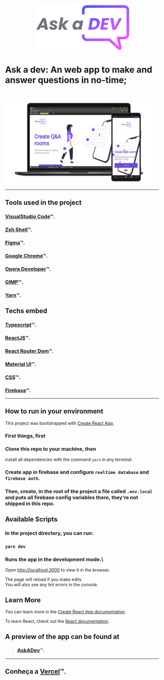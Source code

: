 <h1 align="center">
    <img src="public/svgs/logo.svg" />
</h1>

# Ask a dev: An web app to make and answer questions in no-time;

<h1 align="center">
    <img
      align="center"
      src="public/svgs/mockup.png"
    />
</h1>

<hr />

## Tools used in the project

### [VisualStudio Code](https://code.visualstudio.com)&trade;.

### [Zsh Shell](https://github.com/ohmyzsh/ohmyzsh/wiki/Installing-ZSH)&trade;.

### [Figma](https://figma.com/)&trade;.

### [Google Chrome](https://www.google.com/chrome/)&trade;.

### [Opera Developer](https://snapcraft.io/opera-developer)&trade;.

### [GIMP](https://gimp.org)&trade;.

### [Yarn](https://yarnpkg.com/)&trade;.

## Techs embed

### [Typescript](https://www.typescriptlang.org)&trade;.

### [ReactJS](https://reactjs.org)&trade;.

### [React Router Dom](https://rectrouter.com)&trade;.

### [Material UI](https://material-ui.com)&trade;.

### [CSS](https://www.w3schools.com/css/)&trade;.

### [Firebase](https://www.firebase.com)&trade;.

<hr />

## How to run in your environment

This project was bootstrapped with [Create React App](https://github.com/facebook/create-react-app).

### First things, first

### Clone this repo to your machine, then
install all dependencies with the command ` yarn ` in any terminal.

### Create app in firebase and configure ` realtime database ` and ` firebase auth `.

### Then, create, in the root of the project a file called ` .env.local ` and puts all firebase config variables there, they're not shipped in this repo.

## Available Scripts

### In the project directory, you can run:

### `yarn dev`

### Runs the app in the development mode.\
Open [http://localhost:3000](http://localhost:3000) to view it in the browser.

The page will reload if you make edits.\
You will also see any lint errors in the console.

## Learn More

You can learn more in the [Create React App documentation](https://facebook.github.io/create-react-app/docs/getting-started).

To learn React, check out the [React documentation](https://reactjs.org/).

## A preview of the app can be found at
> ### [AskADev](https://askadev.verce.app)&trade;.

<hr />

## Conhe&ccedil;a a [Vercel]()&trade;.